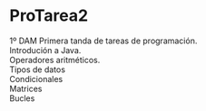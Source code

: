 # ProTarea2
1º DAM Primera tanda de tareas de programación. <br>
Introdución a Java. <br>
Operadores aritméticos. <br>
Tipos de datos <br>
Condicionales <br>
Matrices <br>
Bucles <br>
